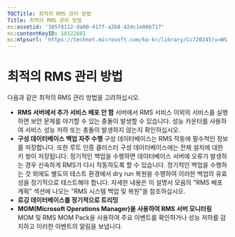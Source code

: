 ```yaml
---
TOCTitle: 최적의 RMS 관리 방법
Title: 최적의 RMS 관리 방법
ms:assetid: '385f8112-da00-417f-a2b8-42dc1e06b717'
ms:contentKeyID: 18122881
ms:mtpsurl: 'https://technet.microsoft.com/ko-kr/library/Cc720245(v=WS.10)'
---
```


최적의 RMS 관리 방법
====================

다음과 같은 최적의 RMS 관리 방법을 고려하십시오.

-   **RMS 서버에서 추가 서비스 배포 안 함**
    서버에서 RMS 서비스 이외의 서비스를 실행하면 보안 문제를 야기할 수 있는 충돌이 발생할 수 있습니다. 성능 카운터를 사용하여 서비스 성능 저하 또는 충돌이 발생하지 않는지 확인하십시오.
-   **구성 데이터베이스 백업 자주 수행**
    구성 데이터베이스는 RMS 작동에 필수적인 정보를 저장합니다. 또한 루트 인증 클러스터 구성 데이터베이스에는 전체 설치에 대한 키 쌍이 저장됩니다. 정기적인 백업을 수행하면 데이터베이스 서버에 오류가 발생하는 경우 신속하게 RMS가 다시 작동하도록 할 수 있습니다. 정기적인 백업을 수행하는 것 외에도 별도의 테스트 환경에서 dry run 복원을 수행하여 이러한 백업의 유효성을 정기적으로 테스트해야 합니다. 자세한 내용은 이 설명서 모음의 "RMS 배포 계획" 섹션에 나오는 "RMS 시스템 백업 및 복원"을 참조하십시오.
-   **로깅 데이터베이스를 정기적으로 트리밍**
-   **MOM(Microsoft Operations Manager)을 사용하여 RMS 서버 모니터링**
    MOM 및 RMS MOM Pack을 사용하여 주요 이벤트를 확인하거나 성능 저하를 감지하고 이러한 이벤트의 알림을 보냅니다.

